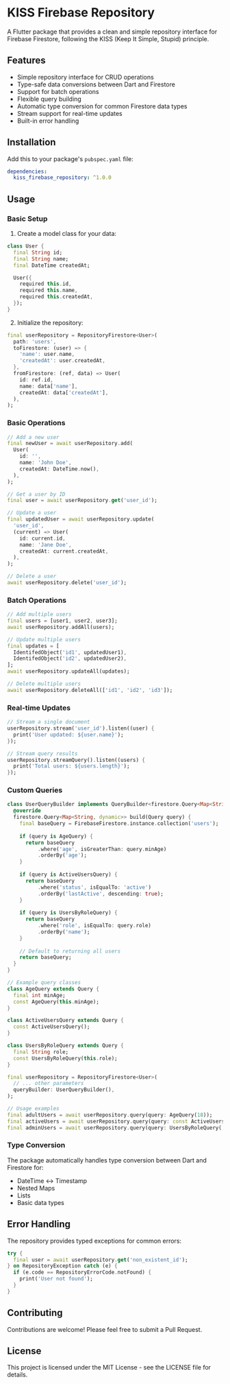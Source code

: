 # KISS Firebase Repository

A Flutter package that provides a clean and simple repository interface for Firebase Firestore, following the KISS (Keep It Simple, Stupid) principle.

## Features

- Simple repository interface for CRUD operations
- Type-safe data conversions between Dart and Firestore
- Support for batch operations
- Flexible query building
- Automatic type conversion for common Firestore data types
- Stream support for real-time updates
- Built-in error handling

## Installation

Add this to your package's `pubspec.yaml` file:

```yaml
dependencies:
  kiss_firebase_repository: ^1.0.0
```

## Usage

### Basic Setup

1. Create a model class for your data:

```dart
class User {
  final String id;
  final String name;
  final DateTime createdAt;

  User({
    required this.id,
    required this.name,
    required this.createdAt,
  });
}
```

2. Initialize the repository:

```dart
final userRepository = RepositoryFirestore<User>(
  path: 'users',
  toFirestore: (user) => {
    'name': user.name,
    'createdAt': user.createdAt,
  },
  fromFirestore: (ref, data) => User(
    id: ref.id,
    name: data['name'],
    createdAt: data['createdAt'],
  ),
);
```

### Basic Operations

```dart
// Add a new user
final newUser = await userRepository.add(
  User(
    id: '',
    name: 'John Doe',
    createdAt: DateTime.now(),
  ),
);

// Get a user by ID
final user = await userRepository.get('user_id');

// Update a user
final updatedUser = await userRepository.update(
  'user_id',
  (current) => User(
    id: current.id,
    name: 'Jane Doe',
    createdAt: current.createdAt,
  ),
);

// Delete a user
await userRepository.delete('user_id');
```

### Batch Operations

```dart
// Add multiple users
final users = [user1, user2, user3];
await userRepository.addAll(users);

// Update multiple users
final updates = [
  IdentifedObject('id1', updatedUser1),
  IdentifedObject('id2', updatedUser2),
];
await userRepository.updateAll(updates);

// Delete multiple users
await userRepository.deleteAll(['id1', 'id2', 'id3']);
```

### Real-time Updates

```dart
// Stream a single document
userRepository.stream('user_id').listen((user) {
  print('User updated: ${user.name}');
});

// Stream query results
userRepository.streamQuery().listen((users) {
  print('Total users: ${users.length}');
});
```

### Custom Queries

```dart
class UserQueryBuilder implements QueryBuilder<firestore.Query<Map<String, dynamic>>> {
  @override
  firestore.Query<Map<String, dynamic>> build(Query query) {
    final baseQuery = FirebaseFirestore.instance.collection('users');
    
    if (query is AgeQuery) {
      return baseQuery
          .where('age', isGreaterThan: query.minAge)
          .orderBy('age');
    }
    
    if (query is ActiveUsersQuery) {
      return baseQuery
          .where('status', isEqualTo: 'active')
          .orderBy('lastActive', descending: true);
    }
    
    if (query is UsersByRoleQuery) {
      return baseQuery
          .where('role', isEqualTo: query.role)
          .orderBy('name');
    }
    
    // Default to returning all users
    return baseQuery;
  }
}

// Example query classes
class AgeQuery extends Query {
  final int minAge;
  const AgeQuery(this.minAge);
}

class ActiveUsersQuery extends Query {
  const ActiveUsersQuery();
}

class UsersByRoleQuery extends Query {
  final String role;
  const UsersByRoleQuery(this.role);
}

final userRepository = RepositoryFirestore<User>(
  // ... other parameters
  queryBuilder: UserQueryBuilder(),
);

// Usage examples
final adultUsers = await userRepository.query(query: AgeQuery(18));
final activeUsers = await userRepository.query(query: const ActiveUsersQuery());
final adminUsers = await userRepository.query(query: UsersByRoleQuery('admin'));
```

### Type Conversion

The package automatically handles type conversion between Dart and Firestore for:
- DateTime <-> Timestamp
- Nested Maps
- Lists
- Basic data types

## Error Handling

The repository provides typed exceptions for common errors:

```dart
try {
  final user = await userRepository.get('non_existent_id');
} on RepositoryException catch (e) {
  if (e.code == RepositoryErrorCode.notFound) {
    print('User not found');
  }
}
```

## Contributing

Contributions are welcome! Please feel free to submit a Pull Request.

## License

This project is licensed under the MIT License - see the LICENSE file for details.